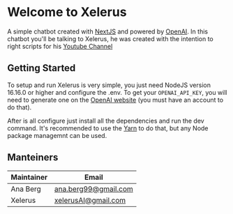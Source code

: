 # Welcome to Xelerus

A simple chatbot created with [NextJS](https://nextjs.org/docs) and powered by [OpenAI](https://openai.com/). In this chatbot you'll be talking to Xelerus, he was created with the intention to right scripts for his [Youtube Channel](https://www.youtube.com/@xelerus)

## Getting Started

To setup and run Xelerus is very simple, you just need NodeJS version 16.16.0 or higher and configure the .env. To get your `OPENAI_API_KEY`, you will need to generate one on the [OpenAI website](https://platform.openai.com/account/api-keys) (you must have an account to do that).

After is all configure just install all the dependencies and run the dev command. It's recommended to use the [Yarn](https://yarnpkg.com/) to do that, but any Node package managemnt can be used.

## Manteiners

| Maintainer | Email                |
|------------|----------------------|
| Ana Berg   | ana.berg99@gmail.com |
| Xelerus    | xelerusAI@gmail.com  |
